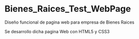 # Bienes_Raices_Test_WebPage
 Diseño funcional de pagina web para empresa de Bienes Raices

Se desarrollo dicha pagina Web con HTML5 y CSS3
